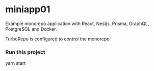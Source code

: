 # miniapp01
Example monorepo application with React, Nestjs, Prisma, GraphQL, PostgreSQL and Docker.

TurboRepo is configured to control the monorepo.

### Run this project
yarn start
